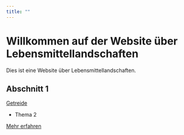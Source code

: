 ```yaml
---
title: ""
---
```

<link rel="stylesheet" href="/styles.css">

# Willkommen auf der Website über Lebensmittellandschaften

Dies ist eine Website über Lebensmittellandschaften.

## Abschnitt 1
<a href="Getreide/Getreide.html">Getreide</a>
- Thema 2

[Mehr erfahren](details.md)

